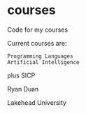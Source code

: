courses
=======

Code for my courses

Current courses are:

    Programming Languages
    Artificial Intelligence

plus SICP

Ryan Duan

Lakehead University
